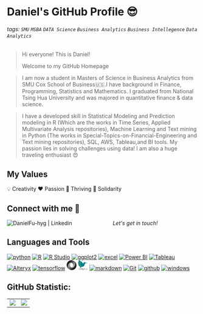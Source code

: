 # Daniel's GitHub Profile  :sunglasses: 

###### tags: `SMU` `MSBA` `DATA Science` `Business Analytics` `Business Intellegence` `Data Analytics` 

> Hi everyone! This is Daniel! 
> 
> Welcome to my GitHub Homepage  

>I am now a student in Masters of Science in Business Analytics from SMU Cox School of Business:us:.I have background in Finance, Programming, Statistics and Mathematics. I graduated from National Tsing Hua University and was majored in quantitative finance & data science. 

>I have a developed skill in Statistical Modeling and Prediction modeling in R (Which are the works in Time Series, Applied Multivariate Analysis repositories), Machine Learning and Text mining in Python (The works in Special-Topics-on-Financial-Engineering and Text mining repositories), SQL, AWS, Tableau,and BI tools.
My passion lies in solving challenges using data! I am also a huge traveling enthusiast :heart_eyes:

## My Values
:bulb: Creativity
❤ Passion
🌻 Thriving
🙌 Solidarity


## Connect with me :link: 
[<img align="left" alt="DanielFu-hyg | Linkedin" height="22px" src="https://upload.wikimedia.org/wikipedia/commons/c/ca/LinkedIn_logo_initials.png" />][linkedin]

<p align=center>
<em> Let's get in touch!</em>
</p>


## Languages and Tools
[<img alt="python" width="26px" src="https://img.icons8.com/color/240/000000/python.png">](https://www.python.org/)
[<img alt="R" width="26px" src="https://i.imgur.com/bLwGjax.png">](https://www.r-project.org/)
[<img alt="R Studio" width="26px" src="https://i.imgur.com/4BQvtd1.png">](https://www.rstudio.com/)
[<img alt="ggplot2" width="26px" src="https://i.imgur.com/28qcviX.png">](https://ggplot2.tidyverse.org/)
[<img alt="excel" width="26px" src="https://i.imgur.com/8yYBFhI.png">](https://www.microsoft.com/en-us/microsoft-365/excel)
[<img alt="Power BI" width="26px" src="https://i.imgur.com/VCuiSY9.png">](https://powerbi.microsoft.com/en-us/)
[<img alt="Tableau" width="26px" src="https://i.imgur.com/A3GN0nE.png">](https://www.tableau.com/)
[<img alt="Alteryx" width="26px" src="https://i.imgur.com/Ic6GURv.png">](https://www.alteryx.com/)
[<img alt="tensorflow" height="25px" width="26px" src="https://api.iconify.design/logos-tensorflow.svg">](https://www.tensorflow.org/)
[<img alt="json" width="26px" src="https://raw.githubusercontent.com/github/explore/80688e429a7d4ef2fca1e82350fe8e3517d3494d/topics/json/json.png">](https://www.json.org/json-en.html)
[<img alt="latex" width="26px" src="https://raw.githubusercontent.com/github/explore/80688e429a7d4ef2fca1e82350fe8e3517d3494d/topics/latex/latex.png">](https://www.latex-project.org/)
[<img alt="markdown" width="26px" src="https://img.icons8.com/ios-filled/100/000000/markdown.png">](https://www.markdownguide.org/)
[<img alt="Git" width="26px" src="https://img.icons8.com/color/240/000000/git.png">](https://git-scm.com/)
[<img alt="github" width="26px" src="https://img.icons8.com/ios-glyphs/240/000000/github.png">](https://github.com/)
[<img alt="windows" width="26px" src="https://img.icons8.com/color/240/000000/windows-10.png">](https://www.microsoft.com/en-us/windows)

## GitHub Statistic:
<table><tr><td valign="top" width="50%">
<img src="https://github-readme-stats.vercel.app/api?username=DanielFu-hyg&show_icons=true&count_private=true&hide_border=true" align="left" style="width: 100%" />
</td><td valign="top" width="50%">
<img src="https://github-readme-stats.vercel.app/api/top-langs/?username=DanielFu-hyg&hide_border=true&layout=compact" align="left" style="width: 100%" />
</td></tr></table>  



[linkedin]:https://www.linkedin.com/in/chf-hyg-smu/
